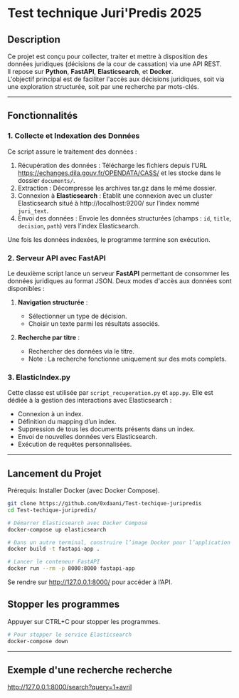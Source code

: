 # Test technique Juri'Predis 2025

## Description

Ce projet est conçu pour collecter, traiter et mettre à disposition des données juridiques (décisions de la cour de cassation) via une API REST.  
Il repose sur **Python**, **FastAPI**, **Elasticsearch**, et **Docker**.  
L'objectif principal est de faciliter l'accès aux décisions juridiques, soit via une exploration structurée, soit par une recherche par mots-clés. 

---

## Fonctionnalités

### 1. Collecte et Indexation des Données

Ce script assure le traitement des données :  
1.	Récupération des données : Télécharge les fichiers depuis l’URL https://echanges.dila.gouv.fr/OPENDATA/CASS/ et les stocke dans le dossier `documents/`.  
2.	Extraction : Décompresse les archives tar.gz dans le même dossier.  
3.	Connexion à **Elasticsearch** : Établit une connexion avec un cluster Elasticsearch situé à http://localhost:9200/ sur l’index nommé `juri_text`.  
4.	Envoi des données : Envoie les données structurées (champs : `id`, `title`, `decision`, `path`) vers l’index Elasticsearch.  

Une fois les données indexées, le programme termine son exécution.

### 2. Serveur API avec FastAPI

Le deuxième script lance un serveur **FastAPI** permettant de consommer les données juridiques au format JSON. Deux modes d'accès aux données sont disponibles :

1. **Navigation structurée** : 
   - Sélectionner un type de décision.
   - Choisir un texte parmi les résultats associés.

2. **Recherche par titre** : 
   - Rechercher des données via le titre.
   - Note : La recherche fonctionne uniquement sur des mots complets.

### 3. ElasticIndex.py

Cette classe est utilisée par `script_recuperation.py` et `app.py`. 
Elle est dédiée à la gestion des interactions avec Elasticsearch :
- Connexion à un index.
- Définition du mapping d’un index.
- Suppression de tous les documents présents dans un index.
- Envoi de nouvelles données vers Elasticsearch.
- Exécution de requêtes personnalisées.

---

## Lancement du Projet

Prérequis: Installer Docker (avec Docker Compose).

```bash
git clone https://github.com/0xdaani/Test-techique-juripredis
cd Test-techique-juripredis/

# Démarrer Elasticsearch avec Docker Compose
docker-compose up elasticsearch

# Dans un autre terminal, construire l’image Docker pour l’application FastAPI. (Cela peut prendre 5-10 minutes)
docker build -t fastapi-app .

# Lancer le conteneur FastAPI
docker run --rm -p 8000:8000 fastapi-app

```

Se rendre sur http://127.0.0.1:8000/ pour accéder à l’API.

## Stopper les programmes

Appuyer sur CTRL+C pour stopper les programmes.

```bash
# Pour stopper le service Elasticsearch
docker-compose down
```

---

## Exemple d'une recherche recherche

http://127.0.0.1:8000/search?query=1+avril




